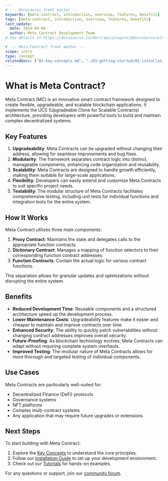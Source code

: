 ```yaml
---
# --- Docusaurus front matter ---
keywords: [meta-contract, introduction, overview, features, benefits]
tags: [meta-contract, introduction, overview, features, benefits]
last_update:
  date: 2024-09-06
  author: Meta Contract Development Team
# See details in https://docusaurus.io/docs/api/plugins/@docusaurus/plugin-content-docs#markdown-front-matter

# --- Meta Contract front matter ---
scope: intro
type: concept
relatedDocs: ["02-key-concepts.md", "./03-getting-started/01-installation.md"]
---
```


# What is Meta Contract?

Meta Contract (MC) is an innovative smart contract framework designed to create flexible, upgradeable, and scalable blockchain applications. It implements the UCS (Upgradeable Clone for Scalable Contracts) architecture, providing developers with powerful tools to build and maintain complex decentralized systems.

## Key Features

1. **Upgradeability**: Meta Contracts can be upgraded without changing their address, allowing for seamless improvements and bug fixes.
2. **Modularity**: The framework separates contract logic into distinct, manageable components, enhancing code organization and reusability.
3. **Scalability**: Meta Contracts are designed to handle growth efficiently, making them suitable for large-scale applications.
4. **Flexibility**: Developers can easily extend and customize Meta Contracts to suit specific project needs.
5. **Testability**: The modular structure of Meta Contracts facilitates comprehensive testing, including unit tests for individual functions and integration tests for the entire system.

## How It Works

Meta Contract utilizes three main components:

1. **Proxy Contract**: Maintains the state and delegates calls to the appropriate function contracts.
2. **Dictionary Contract**: Manages a mapping of function selectors to their corresponding function contract addresses.
3. **Function Contracts**: Contain the actual logic for various contract functions.

This separation allows for granular updates and optimizations without disrupting the entire system.

## Benefits

- **Reduced Development Time**: Reusable components and a structured architecture speed up the development process.
- **Lower Maintenance Costs**: Upgradeability features make it easier and cheaper to maintain and improve contracts over time.
- **Enhanced Security**: The ability to quickly patch vulnerabilities without changing contract addresses improves overall security.
- **Future-Proofing**: As blockchain technology evolves, Meta Contracts can adapt without requiring complete system overhauls.
- **Improved Testing**: The modular nature of Meta Contracts allows for more thorough and targeted testing of individual components.

## Use Cases

Meta Contracts are particularly well-suited for:

- Decentralized Finance (DeFi) protocols
- Governance systems
- NFT platforms
- Complex multi-contract systems
- Any application that may require future upgrades or extensions

## Next Steps

To start building with Meta Contract:

1. Explore the [Key Concepts](02-key-concepts.md) to understand the core principles.
2. Follow our [Installation Guide](03-getting-started/01-installation.md) to set up your development environment.
3. Check out our [Tutorials](../02-tutorials/index.md) for hands-on examples.

For any questions or support, join our [community forum](https://github.com/orgs/metacontract/discussions).
